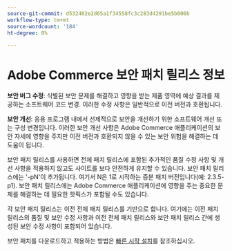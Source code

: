 ```yaml
---
source-git-commit: d532402e2d65a1f34558fc3c283d4291be5b006b
workflow-type: tm+mt
source-wordcount: '184'
ht-degree: 0%

---
```

# Adobe Commerce 보안 패치 릴리스 정보

**보안 버그 수정**: 식별된 보안 문제를 해결하고 영향을 받는 제품 영역에 예상 결과를 제공하는 소프트웨어 코드 변경. 이러한 수정 사항은 일반적으로 이전 버전과 호환됩니다.

**보안 개선**: 응용 프로그램 내에서 선제적으로 보안을 개선하기 위한 소프트웨어 개선 또는 구성 변경입니다. 이러한 보안 개선 사항은 Adobe Commerce 애플리케이션의 보안 자세에 영향을 주지만 이전 버전과 호환되지 않을 수 있는 보안 위험을 해결하는 데 도움이 됩니다.

보안 패치 릴리스를 사용하면 전체 패치 릴리스에 포함된 추가적인 품질 수정 사항 및 개선 사항을 적용하지 않고도 사이트를 보다 안전하게 유지할 수 있습니다. 보안 패치 릴리스에는 &#39;-pN&#39;이 추가됩니다. 여기서 N은 1로 시작하는 증분 패치 버전입니다(예: 2.3.5-p1). 보안 패치 릴리스에는 Adobe Commerce 애플리케이션에 영향을 주는 중요한 문제를 해결하는 데 필요한 핫픽스가 포함될 수도 있습니다.

각 보안 패치 릴리스는 이전 전체 패치 릴리스를 기반으로 합니다. 여기에는 이전 패치 릴리스의 품질 및 보안 수정 사항과 이전 전체 패치 릴리스와 보안 패치 릴리스 간에 생성된 보안 수정 사항이 포함되어 있습니다.

보안 패치를 다운로드하고 적용하는 방법은 [빠른 시작 설치](../installation/composer.md#example---security-patch)를 참조하십시오.
